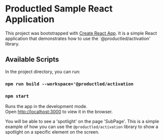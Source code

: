 # Productled Sample React Application

This project was bootstrapped with [Create React App](https://github.com/facebook/create-react-app). It is a simple React application that demonstrates how to use the `@productled/activation' library.

## Available Scripts

In the project directory, you can run:

### `npm run build --workspace='@productled/activation`
### `npm start`

Runs the app in the development mode.\
Open [http://localhost:3000](http://localhost:3000) to view it in the browser.

You will be able to see a 'spotlight' on the page 'SubPage'. This is a simple example of how you can use the `@productled/activation` library to show a spotlight on a specific element on the screen.
